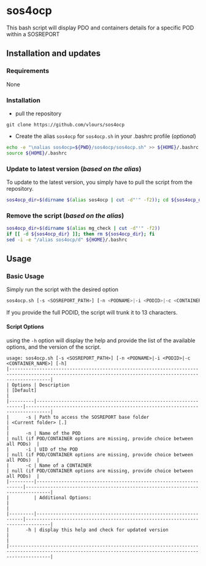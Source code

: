 # sos4ocp

This bash script will display PDO and containers details for a specific POD within a SOSREPORT

## Installation and updates

### Requirements

None

### Installation

* pull the repository

```text
git clone https://github.com/vlours/sos4ocp
```

* Create the alias `sos4ocp` for `sos4ocp.sh` in your .bashrc profile (_optional_)

```bash
echo -e "\nalias sos4ocp=${PWD}/sos4ocp/sos4ocp.sh" >> ${HOME}/.bashrc
source ${HOME}/.bashrc
```

### Update to latest version (_based on the alias_)

To update to the latest version, you simply have to pull the script from the repository.

```bash
sos4ocp_dir=$(dirname $(alias sos4ocp | cut -d"'" -f2)); cd ${sos4ocp_dir}; git pull origin main; cd -
```

### Remove the script (_based on the alias_)

```bash
sos4ocp_dir=$(dirname $(alias mg_check | cut -d"'" -f2))
if [[ -d ${sos4ocp_dir} ]]; then rm ${sos4ocp_dir}; fi
sed -i -e "/alias sos4ocp/d" ${HOME}/.bashrc
```

## Usage

### Basic Usage

Simply run the script with the desired option

```bash
sos4ocp.sh [-s <SOSREPORT_PATH>] [-n <PODNAME>|-i <PODID>|-c <CONTAINER_NAME>] [-h]
```

If you provide the full PODID, the script will trunk it to 13 characters.

#### Script Options

using the `-h` option will display the help and provide the list of the available options, and the version of the script.

```text
usage: sos4ocp.sh [-s <SOSREPORT_PATH>] [-n <PODNAME>|-i <PODID>|-c <CONTAINER_NAME>] [-h]
|-----------------------------------------------------------------------------------------------------------------------------------------------------------|
| Options | Description                                                     | [Default]                                                                     |
|---------|-----------------------------------------------------------------|-------------------------------------------------------------------------------|
|      -s | Path to access the SOSREPORT base folder                        | <Current folder> [.]                                                          |
|      -n | Name of the POD                                                 | null (if POD/CONTAINER options are missing, provide choice between all PODs)  |
|      -i | UID of the POD                                                  | null (if POD/CONTAINER options are missing, provide choice between all PODs)  |
|      -c | Name of a CONTAINER                                             | null (if POD/CONTAINER options are missing, provide choice between all PODs)  |
|---------|-----------------------------------------------------------------|-------------------------------------------------------------------------------|
|         | Additional Options:                                             |                                                                               |
|---------|-----------------------------------------------------------------|-------------------------------------------------------------------------------|
|      -h | display this help and check for updated version                 |                                                                               |
|-----------------------------------------------------------------------------------------------------------------------------------------------------------|
```
